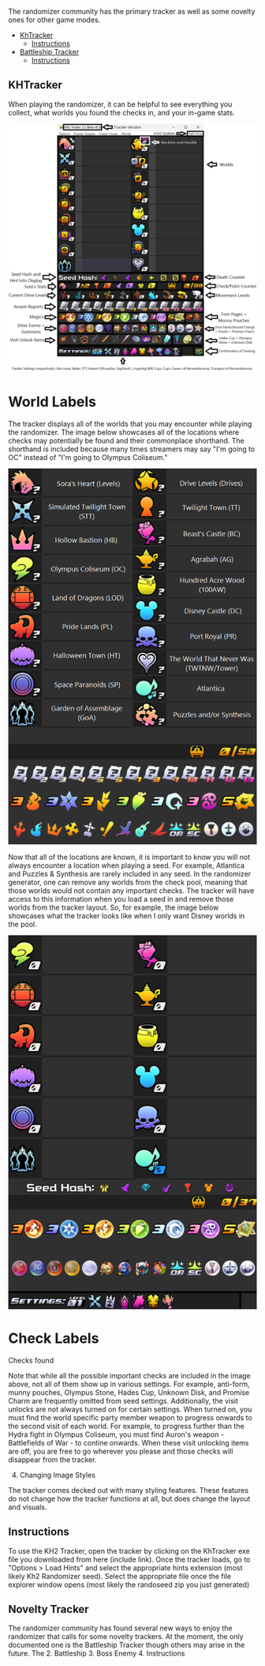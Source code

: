 The randomizer community has the primary tracker as well as some novelty ones for other game modes.

* [KhTracker](#KHTracker)
    * [Instructions](#Instructions)
* [Battleship Tracker](#Battleship)
    * [Instructions](#Iinstructions)

## KHTracker

When playing the randomizer, it can be helpful to see everything you collect, what worlds you found the checks in, and your in-game stats. 

![Annotated Tracker](static/annotated_tracker.png)

# World Labels

The tracker displays all of the worlds that you may encounter while playing the randomizer. The image below showcases all of the locations where checks may potentially be found and their commonplace shorthand. The shorthand is included because many times streamers may say "I'm going to OC" instead of "I'm going to Olympus Coliseum."

![Worlds](static/world_labels.png)

Now that all of the locations are known, it is important to know you will not always encounter a location when playing a seed. For example, Atlantica and Puzzles & Synthesis are rarely included in any seed. In the randomizer generator, one can remove any worlds from the check pool, meaning that those worlds would not contain any important checks. The tracker will have access to this information when you load a seed in and remove those worlds from the tracker layout. So, for example, the image below showcases what the tracker looks like when I only want Disney worlds in the pool.

![Filtered Tracker](static/filtered_tracker.png)

# Check Labels

Checks found 

Note that while all the possible important checks are included in the image above, not all of them show up in various settings. For example, anti-form, munny pouches, Olympus Stone, Hades Cup, Unknown Disk, and Promise Charm are frequently omitted from seed settings. Additionally, the visit unlocks are not always turned on for certain settings. When turned on, you must find the world specific party member weapon to progress onwards to the second visit of each world. For example, to progress further than the Hydra fight in Olympus Coliseum, you must find Auron's weapon - Battlefields of War - to contine onwards. When these visit unlocking items are off, you are free to go wherever you please and those checks will disappear from the tracker. 

4. Changing Image Styles

The tracker comes decked out with many styling features. These features do not change how the tracker functions at all, but does change the layout and visuals.

 ## Instructions

To use the KH2 Tracker, open the tracker by clicking on the KhTracker exe file you downloaded from here (include link). Once the tracker loads, go to "Options > Load Hints" and select the appropriate hints extension (most likely Kh2 Randomizer seed). Select the appropriate file once the file explorer window opens (most likely the randoseed zip you just generated)

## Novelty Tracker

The randomizer community has found several new ways to enjoy the randomizer that calls for some novelty trackers. At the moment, the only documented one is the Battleship Tracker though others may arise in the future. The 
2. Battleship
3. Boss Enemy
4. Instructions

